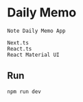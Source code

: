 # Daily Memo

```
Note Daily Memo App

Next.ts
React.ts
React Material UI
```

## Run

```
npm run dev
```
